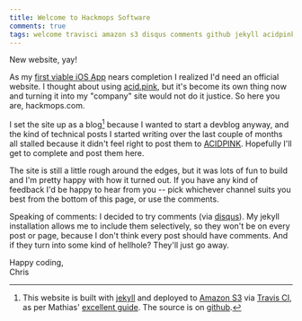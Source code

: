 ```yaml
---
title: Welcome to Hackmops Software
comments: true
tags: welcome travisci amazon s3 disqus comments github jekyll acidpink aws hmensaplus
---
```


New website, yay!

<!-- break -->

As my [first viable iOS App]({{site.base_url}}/projects/hmensaplus/) nears completion I realized I'd need an official website. I thought about using [acid.pink][], but it's become its own thing now and turning it into my "company" site would not do it justice. So here you are, hackmops.com.

I set the site up as a blog[^blog] because I wanted to start a devblog anyway, and the kind of technical posts I started writing over the last couple of months all stalled because it didn't feel right to post them to [ACIDPINK][acid.pink]. Hopefully I'll get to complete and post them here.

The site is still a little rough around the edges, but it was lots of fun to build and I'm pretty happy with how it turned out. If you have any kind of feedback I'd be happy to hear from you -- pick whichever channel suits you best from the bottom of this page, or use the comments.

Speaking of comments: I decided to try comments (via [disqus][]). My jekyll installation allows me to include them selectively, so they won't be on every post or page, because I don't think every post should have comments. And if they turn into some kind of hellhole? They'll just go away.

Happy coding,<br />
Chris

[^blog]: This website is built with [jekyll][] and deployed to [Amazon S3][s3] via [Travis CI][], as per Mathias' [excellent guide](http://www.paperplanes.de/2013/8/13/deploying-your-jekyll-blog-to-s3-with-travis-ci.html). The source is on [github][].

[acid.pink]: http://acid.pink
[Travis CI]: https://travis-ci.org/chrifpa/hackmopscom
[s3]: http://aws.amazon.com/s3/
[jekyll]: jekyllrb.com
[github]: https://github.com/chrifpa/hackmopscom
[disqus]: https://disqus.com
